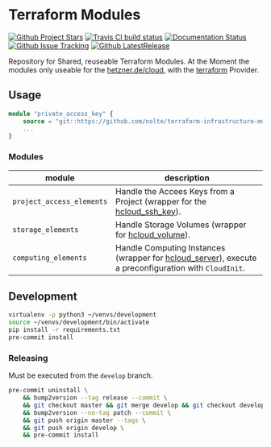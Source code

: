 # Terraform Modules

[![Github Project Stars](https://img.shields.io/github/stars/nolte/terraform-infrastructure-modules.svg?label=Stars&style=social)](https://github.com/nolte/terraform-infrastructure-modules) [![Travis CI build status](https://travis-ci.org/nolte/terraform-infrastructure-modules.svg?branch=master)](https://travis-ci.org/nolte/terraform-infrastructure-modules) [![Documentation Status](https://readthedocs.org/projects/terraform-infrastructure-modules/badge/?version=latest)](https://terraform-infrastructure-modules.readthedocs.io/en/stable/?badge=stable) [![Github Issue Tracking](https://img.shields.io/github/issues-raw/nolte/terraform-infrastructure-modules.svg)](https://github.com/nolte/terraform-infrastructure-modules) [![Github LatestRelease](https://img.shields.io/github/release/nolte/terraform-infrastructure-modules.svg)](https://github.com/nolte/terraform-infrastructure-modules)

Repository for Shared, reuseable Terraform Modules.  At the Moment the modules only useable for the [hetzner.de/cloud](https://hetzner.de/cloud), with the [terraform](https://www.terraform.io/docs/providers/hcloud/index.html) Provider.


## Usage

```terraform
module "private_access_key" {
    source = "git::https://github.com/nolte/terraform-infrastructure-modules.git//[module_name]?ref=v0.0.2"
    ...
}
```

### Modules

| module                      | description                                                                                                                                                             |
|-----------------------------|-------------------------------------------------------------------------------------------------------------------------------------------------------------------------|
| ``project_access_elements`` | Handle the Accees Keys from a Project (wrapper for the [hcloud_ssh_key](https://www.terraform.io/docs/providers/hcloud/r/ssh_key.html)).                                |
| ``storage_elements``        | Handle Storage Volumes (wrapper for [hcloud_volume](https://www.terraform.io/docs/providers/hcloud/r/volume.html)).                                                     |
| ``computing_elements``      | Handle Computing Instances (wrapper for [hcloud_server](https://www.terraform.io/docs/providers/hcloud/r/server.html)), execute a preconfiguration with ``CloudInit``.  |


## Development

```bash
virtualenv -p python3 ~/venvs/development
source ~/venvs/development/bin/activate
pip install -r requirements.txt
pre-commit install
```


### Releasing

Must be executed from the ``develop`` branch.

```bash
pre-commit uninstall \
    && bump2version --tag release --commit \
    && git checkout master && git merge develop && git checkout develop \
    && bump2version --no-tag patch --commit \
    && git push origin master --tags \
    && git push origin develop \
    && pre-commit install
```
